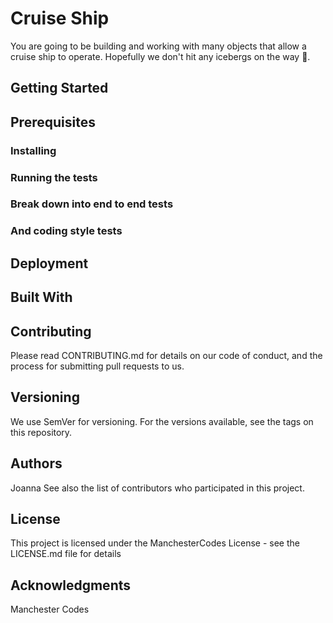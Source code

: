 <h1>Cruise Ship</h1>
<p>You are going to be building and working with many objects that allow a cruise ship to operate. Hopefully we don't hit any icebergs on the way 👀.</p>

<h2>Getting Started</h2>


<h2>Prerequisites</h2>


<h3>Installing</h3>



<h3>Running the tests</h3>


<h3>Break down into end to end tests</h3>

<h3>And coding style tests</h3>



<h2>Deployment</h2>

<h2>Built With</h2>


<h2>Contributing</h2>
Please read CONTRIBUTING.md for details on our code of conduct, and the process for submitting pull requests to us.

<h2>Versioning</h2>
We use SemVer for versioning. For the versions available, see the tags on this repository.

<h2>Authors</h2>
Joanna 
See also the list of contributors who participated in this project.

<h2>License</h2>
This project is licensed under the ManchesterCodes License - see the LICENSE.md file for details</h2>

<h2>Acknowledgments</h2>
Manchester Codes 
